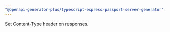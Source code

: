 ```yaml
---
"@openapi-generator-plus/typescript-express-passport-server-generator": minor
---
```


Set Content-Type header on responses.

